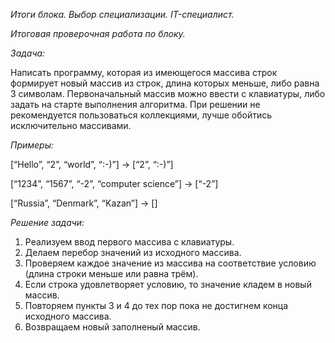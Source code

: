 *Итоги блока. Выбор специализации. IT-специалист.*

*Итоговая проверочная работа по блоку.*

*Задача:*

Написать программу, которая из имеющегося массива строк формирует новый массив из строк, длина которых меньше, либо равна 3 символам. Первоначальный массив можно ввести с клавиатуры, либо задать на старте выполнения алгоритма. При решении не рекомендуется пользоваться коллекциями, лучше обойтись исключительно массивами.

*Примеры:*

[“Hello”, “2”, “world”, “:-)”] → [“2”, “:-)”]

[“1234”, “1567”, “-2”, “computer science”] → [“-2”]

[“Russia”, “Denmark”, “Kazan”] → []

*Решение задачи:* 

1. Реализуем ввод первого массива с клавиатуры.
2. Делаем перебор значений из исходного массива.
3. Проверяем каждое значение из массива на соответствие условию (длина строки меньше или равна трём).
4. Если строка удовлетворяет условию, то значение кладем в новый массив.
5. Повторяем пункты 3 и 4 до тех пор пока не достигнем конца исходного массива.
6. Возвращаем новый заполненый массив.